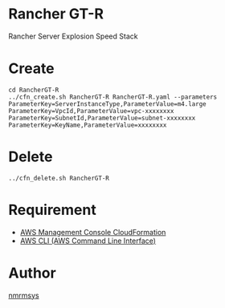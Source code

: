 
# Rancher GT-R

Rancher Server Explosion Speed Stack

# Create

```
cd RancherGT-R
../cfn_create.sh RancherGT-R RancherGT-R.yaml --parameters ParameterKey=ServerInstanceType,ParameterValue=m4.large ParameterKey=VpcId,ParameterValue=vpc-xxxxxxxx ParameterKey=SubnetId,ParameterValue=subnet-xxxxxxxx ParameterKey=KeyName,ParameterValue=xxxxxxxx
```

# Delete

```
../cfn_delete.sh RancherGT-R
```

# Requirement
- [AWS Management Console CloudFormation](https://console.aws.amazon.com/cloudformation)
- [AWS CLI (AWS Command Line Interface)](https://aws.amazon.com/cli)

# Author
[nmrmsys](https://github.com/nmrmsys)
